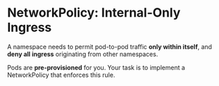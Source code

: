 # NetworkPolicy: Internal-Only Ingress

A namespace needs to permit pod-to-pod traffic **only within itself**, and **deny all ingress** originating from other namespaces.

Pods are **pre-provisioned** for you. Your task is to implement a NetworkPolicy that enforces this rule.
